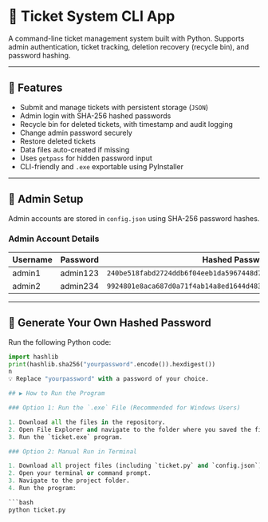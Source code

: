 # 🎫 Ticket System CLI App

A command-line ticket management system built with Python. Supports admin authentication, ticket tracking, deletion recovery (recycle bin), and password hashing.

---

## 🧩 Features

- Submit and manage tickets with persistent storage (`JSON`)
- Admin login with SHA-256 hashed passwords
- Recycle bin for deleted tickets, with timestamp and audit logging
- Change admin password securely
- Restore deleted tickets
- Data files auto-created if missing
- Uses `getpass` for hidden password input
- CLI-friendly and `.exe` exportable using PyInstaller

---

## 🔐 Admin Setup

Admin accounts are stored in `config.json` using SHA-256 password hashes.

### Admin Account Details

| Username | Password | Hashed Password |
|----------|----------|-----------------|
| admin1   | admin123 | `240be518fabd2724ddb6f04eeb1da5967448d7e831c08c8fa822809f74c720a9` |
| admin2   | admin234 | `9924801e8aca687d0a71f4ab14a8ed1644d48348dce8941b6cfdf7fb3076bae2` |

---

## 🔧 Generate Your Own Hashed Password

Run the following Python code:

```python
import hashlib
print(hashlib.sha256("yourpassword".encode()).hexdigest())
n
💡 Replace "yourpassword" with a password of your choice.

## ▶️ How to Run the Program

### Option 1: Run the `.exe` File (Recommended for Windows Users)

1. Download all the files in the repository.
2. Open File Explorer and navigate to the folder where you saved the files.
3. Run the `ticket.exe` program.

### Option 2: Manual Run in Terminal

1. Download all project files (including `ticket.py` and `config.json`).
2. Open your terminal or command prompt.
3. Navigate to the project folder.
4. Run the program:

```bash
python ticket.py
